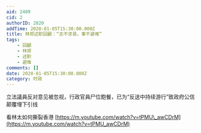 ```yaml
---
aid: 2409
cid: 2
authorID: 2020
addTime: 2020-01-05T15:30:00.000Z
title: 林郑述职回顧：“志不求易，事不避难”
tags:
    - 回顧
    - 林郑
    - 述职
    - 避难
comments: []
date: 2020-01-05T15:30:00.000Z
category: 时政
---
```


立法議員反对意见被忽视，行政官員尸位飽餐，已为“反送中持续游行”致政府公信颠覆埋下引线

看林太如何撕裂香港 [https://m.youtube.com/watch?v=tPMU\_awCDrM](https://m.youtube.com/watch?v=tPMU_awCDrM)
